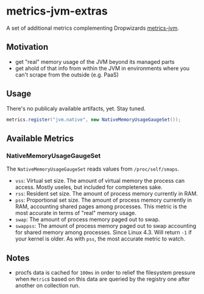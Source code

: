 # metrics-jvm-extras

A set of additional metrics complementing Dropwizards [metrics-jvm](https://github.com/dropwizard/metrics/tree/3.2-development/metrics-jvm).

## Motivation

* get "real" memory usage of the JVM beyond its managed parts
* get ahold of that info from within the JVM in environments where you can't
  scrape from the outside (e.g. PaaS)

## Usage

There's no publicaly available artifacts, yet. Stay tuned.

```java
metrics.register("jvm.native", new NativeMemoryUsageGaugeSet());
```

## Available Metrics

### NativeMemoryUsageGaugeSet

The `NativeMemoryUsageGaugeSet` reads values from `/proc/self/smaps`.

* `vss`: Virtual set size. The amount of virtual memory the process can access.
   Mostly useles, but included for completenes sake.
* `rss`: Resident set size. The amount of process memory currently in RAM.
* `pss`: Proportional set size. The amount of process memory currently in RAM,
  accounting shared pages among processes. This metric is the most accurate in
  terms of "real" memory usage.
* `swap`: The amount of process memory paged out to swap.
* `swappss`: The amount of process memory paged out to swap accounting for
  shared memory among processes. Since Linux 4.3. Will return `-1` if your
  kernel is older. As with `pss`, the most accurate metric to watch.

## Notes
* procfs data is cached for `100ms` in order to relief the filesystem pressure
  when `Metric`s based on this data are queried by the registry one after
  another on collection run.
